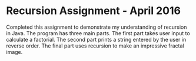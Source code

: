 # Recursion Assignment - April 2016
 Completed this assignment to demonstrate my understanding of recursion in Java. The program has three main parts. The first part takes user input to calculate a factorial. The second part prints a string entered by the user in reverse order. The final part uses recursion to make an impressive fractal image.
 
